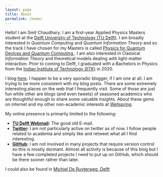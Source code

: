 ```yaml
---
layout: page
title: About
permalink: /home/
---
```


Hello! I am Smit Chaudhary. I am a first-year Applied Physics Masters student at the [Delft University of Technology (TU Delft)](https://www.tudelft.nl/en/). I am broadly interested in *Quantum Computing* and *Quantum Information Theory* and so the track I have chosen for my Masters is called [Physics for Quantum Devices and Quantum Computing ](https://www.tudelft.nl/en/education/programmes/masters/applied-physics/msc-applied-physics/applied-physics-programme/track-physics-for-quantum-devices-and-quantum-computing/). I am also interested in Classical *Information Theory* and theoretical models dealing with light-matter interaction. Prior to coming to Delft, I graduated with a Bachelors in Physics from the [Indian Institute of Technology (IITK)](http://iitk.ac.in/) in 2020.

I blog [here](https://smitchaudhary.github.io/posts/). I happen to be a very sporadic blogger, if I am one at all. I am trying to be more consistent with my blog posts. There are some extremely interesting places on the web that I frequently visit. Some of those are just fun while other are blogs (and even tweets) of seasoned academics who are thoughtful enough to share some valuable insights. About these gems on internet and my other non-academic interests at [Wellspring](https://smitchaudhary.github.io/wellspring/).

My online presence is primarily limited to the following:
  + **[TU Delft Webmail](mailto:S.N.Chaudhary@student.tudelft.nl):** The good old E-mail.
  + **[Twitter](https://twitter.com/Smit_Chaudhary3):** I am not particularly active on twitter as of now. I follow people related to academia and simply like and retweet what all I find interesting.
  + **[GitHub](https://twitter.com/Smit_Chaudhary3):** I am not involved in many projects that require version control so this is mostly dormant. Almost all activity is because of this blog but I have a few completed projects I need to put up on GitHub, which should be there sooner rather than later.

I could also be found in [Michiel De Ruyterweg, Delft](https://goo.gl/maps/mYgWcRJcrLvA39E4A)
